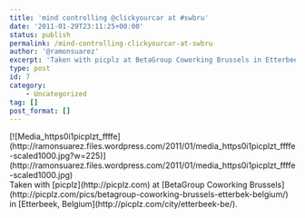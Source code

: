 ```yaml
---
title: 'mind controlling @clickyourcar at #swbru'
date: '2011-01-29T23:11:25+00:00'
status: publish
permalink: /mind-controlling-clickyourcar-at-swbru
author: '@ramonsuarez'
excerpt: 'Taken with picplz at BetaGroup Coworking Brussels in Etterbeek, Belgium.'
type: post
id: 7
category:
    - Uncategorized
tag: []
post_format: []
---
```

<div class="p_embed p_image_embed">[![Media_https0i1picplzt_ffffe](http://ramonsuarez.files.wordpress.com/2011/01/media_https0i1picplzt_ffffe-scaled1000.jpg?w=225)](http://ramonsuarez.files.wordpress.com/2011/01/media_https0i1picplzt_ffffe-scaled1000.jpg)</div>Taken with [picplz](http://picplz.com) at [BetaGroup Coworking Brussels](http://picplz.com/pics/betagroup-coworking-brussels-etterbek-belgium/) in [Etterbeek, Belgium](http://picplz.com/city/etterbeek-be/). 